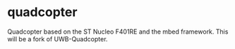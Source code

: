 quadcopter
==========

Quadcopter based on the ST Nucleo F401RE and the mbed framework.  This will be a fork of UWB-Quadcopter.
